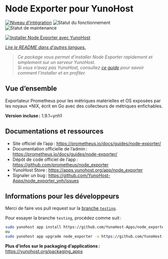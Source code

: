 <!--
Nota bene : ce README est automatiquement généré par <https://github.com/YunoHost/apps/tree/master/tools/readme_generator>
Il NE doit PAS être modifié à la main.
-->

# Node Exporter pour YunoHost

[![Niveau d’intégration](https://apps.yunohost.org/badge/integration/node_exporter)](https://ci-apps.yunohost.org/ci/apps/node_exporter/)
![Statut du fonctionnement](https://apps.yunohost.org/badge/state/node_exporter)
![Statut de maintenance](https://apps.yunohost.org/badge/maintained/node_exporter)

[![Installer Node Exporter avec YunoHost](https://install-app.yunohost.org/install-with-yunohost.svg)](https://install-app.yunohost.org/?app=node_exporter)

*[Lire le README dans d'autres langues.](./ALL_README.md)*

> *Ce package vous permet d’installer Node Exporter rapidement et simplement sur un serveur YunoHost.*  
> *Si vous n’avez pas YunoHost, consultez [ce guide](https://yunohost.org/install) pour savoir comment l’installer et en profiter.*

## Vue d’ensemble

Exportateur Prometheus pour les métriques matérielles et OS exposées par les noyaux *NIX, écrit en Go avec des collecteurs de métriques enfichables.

**Version incluse :** 1.9.1~ynh1
## Documentations et ressources

- Site officiel de l’app : <https://prometheus.io/docs/guides/node-exporter/>
- Documentation officielle de l’admin : <https://prometheus.io/docs/guides/node-exporter/>
- Dépôt de code officiel de l’app : <https://github.com/prometheus/node_exporter>
- YunoHost Store : <https://apps.yunohost.org/app/node_exporter>
- Signaler un bug : <https://github.com/YunoHost-Apps/node_exporter_ynh/issues>

## Informations pour les développeurs

Merci de faire vos pull request sur la [branche `testing`](https://github.com/YunoHost-Apps/node_exporter_ynh/tree/testing).

Pour essayer la branche `testing`, procédez comme suit :

```bash
sudo yunohost app install https://github.com/YunoHost-Apps/node_exporter_ynh/tree/testing --debug
ou
sudo yunohost app upgrade node_exporter -u https://github.com/YunoHost-Apps/node_exporter_ynh/tree/testing --debug
```

**Plus d’infos sur le packaging d’applications :** <https://yunohost.org/packaging_apps>
